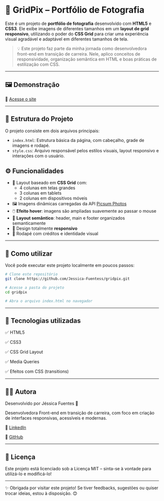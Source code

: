 # 📸 GridPix – Portfólio de Fotografia

Este é um projeto de **portfólio de fotografia** desenvolvido com **HTML5** e **CSS3**. Ele exibe imagens de diferentes tamanhos em um **layout de grid responsivo**, utilizando o poder do **CSS Grid** para criar uma experiência visual agradável e adaptável em diferentes tamanhos de tela.

> 💡 Este projeto faz parte da minha jornada como desenvolvedora front-end em transição de carreira. Nele, aplico conceitos de responsividade, organização semântica em HTML e boas práticas de estilização com CSS.

---

## 🖼️ Demonstração

🔗 [Acesse o site](https://jessica-fuentess.github.io/grid-pix/)

---

## 📁 Estrutura do Projeto

O projeto consiste em dois arquivos principais:

- `index.html`: Estrutura básica da página, com cabeçalho, grade de imagens e rodapé.
- `style.css`: Arquivo responsável pelos estilos visuais, layout responsivo e interações com o usuário.

## ⚙️ Funcionalidades

- 🧩 Layout baseado em **CSS Grid** com:
  - 4 colunas em telas grandes
  - 3 colunas em tablets
  - 2 colunas em dispositivos móveis
- 🖼️ Imagens dinâmicas carregadas da API [Picsum Photos](https://picsum.photos/)
- 🖱️ **Efeito hover**: imagens são ampliadas suavemente ao passar o mouse
- 🧾 **Layout semântico**: header, main e footer organizados semanticamente
- 📱 Design totalmente **responsivo**
- 📌 Rodapé com créditos e identidade visual

---

## 🚀 Como utilizar

Você pode executar este projeto localmente em poucos passos:

```bash
# Clone este repositório
git clone https://github.com/Jessica-Fuentess/gridpix.git

# Acesse a pasta do projeto
cd gridpix

# Abra o arquivo index.html no navegador
```

---

## 🧰 Tecnologias utilizadas

✅ HTML5

✅ CSS3

✅ CSS Grid Layout

✅ Media Queries

✅ Efeitos com CSS (transitions)

---

## 👩‍💻 Autora

Desenvolvido por Jéssica Fuentes 💜

Desenvolvedora Front-end em transição de carreira, com foco em criação de interfaces responsivas, acessíveis e modernas.

🔗 [LinkedIn](https://www.linkedin.com/in/j%C3%A9ssica-fuentes/)

🔗 [GitHub](https://github.com/Jessica-Fuentess) 

---

## 📄 Licença

Este projeto está licenciado sob a Licença MIT – sinta-se à vontade para utilizá-lo e modificá-lo!

---

✨ Obrigada por visitar este projeto! Se tiver feedbacks, sugestões ou quiser trocar ideias, estou à disposição. 😊
